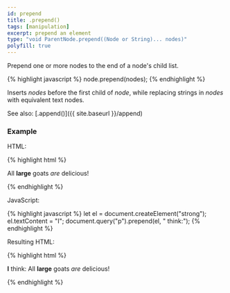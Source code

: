 ```yaml
---
id: prepend
title: .prepend()
tags: [manipulation]
excerpt: prepend an element
type: "void ParentNode.prepend((Node or String)... nodes)"
polyfill: true
---
```


Prepend one or more nodes to the end of a node's child list.

{% highlight javascript %}
node.prepend(nodes);
{% endhighlight %}

Inserts <var>nodes</var> before the first child of <var>node</var>, while replacing strings in <var>nodes</var> with equivalent text nodes.

See also: [.append()]({{ site.baseurl }}/append)

### Example

HTML:

{% highlight html %}
<p>
    All
    <strong>large</strong>
    goats
    <em>are</em>
    delicious!
</p>
{% endhighlight %}

JavaScript:

{% highlight javascript %}
let el = document.createElement("strong");
el.textContent = "I";
document.query("p").prepend(el, " think:");
{% endhighlight %}

Resulting HTML:

{% highlight html %}
<p>
    <strong>I</strong>
    think:
    All
    <strong>large</strong>
    goats
    <em>are</em>
    delicious!
</p>
{% endhighlight %}

